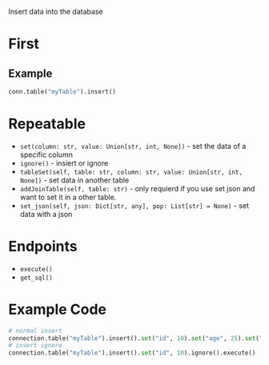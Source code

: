Insert data into the database

# First
## Example
```python
conn.table("myTable").insert()
```

# Repeatable

- `set(column: str, value: Union[str, int, None])` - set the data of a specific column
- `ignore()` - insiert or ignore
- `tableSet(self, table: str, column: str, value: Union[str, int, None])` - set data in another table
- `addJoinTable(self, table: str)` - only requierd if you use set json and want to set it in a other table.
- `set_json(self, json: Dict[str, any], pop: List[str] = None)` - set data with a json

# Endpoints

- `execute()`
- `get_sql()`

# Example Code
```python
# normal insert
connection.table("myTable").insert().set("id", 10).set("age", 25).set("Name", "Helgo").execute()
# insert ignore
connection.table("myTable").insert().set("id", 10).ignore().execute()
```